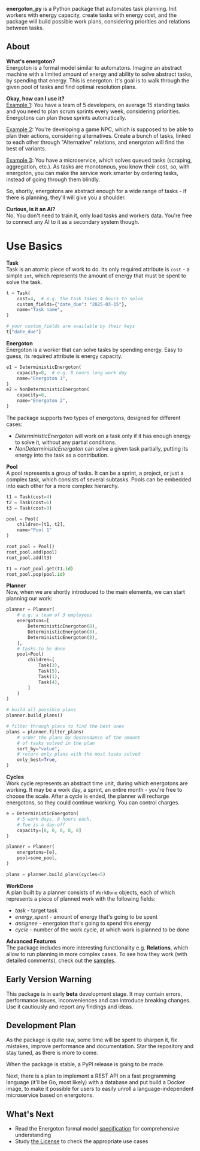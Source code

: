 **energoton_py** is a Python package that automates task planning. Init workers with energy capacity, create tasks with energy cost, and the package will build possible work plans, considering priorities and relations between tasks.

## About
**What's energoton?**  
Energoton is a formal model similar to automatons. Imagine an abstract machine with a limited amount of energy and ability to solve abstract tasks, by spending that energy. This is energoton. It's goal is to walk through the given pool of tasks and find optimal resolution plans.

**Okay, how can I use it?**  
<u>Example 1</u>: You have a team of 5 developers, on average 15 standing tasks and you need to plan scrum sprints every week, considering priorities. Energotons can plan those sprints automatically.

<u>Example 2</u>: You're developing a game NPC, which is supposed to be able to plan their actions, considering alternatives. Create a bunch of tasks, linked to each other through "Alternative" relations, and energoton will find the best of variants.

<u>Example 3</u>: You have a microservice, which solves queued tasks (scraping, aggregation, etc.). As tasks are monotonous, you know their cost, so, with energoton, you can make the service work smarter by ordering tasks, instead of going through them blindly.

So, shortly, energotons are abstract enough for a wide range of tasks - if there is planning, they'll will give you a shoulder.

**Curious, is it an AI?**  
No. You don't need to train it, only load tasks and workers data. You're free to connect any AI to it as a secondary system though.

# Use Basics
**Task**  
Task is an atomic piece of work to do. Its only required attribute is `cost` - a simple `int`, which represents the amount of energy that must be spent to solve the task.

```python
t = Task(
    cost=4,  # e.g. the task takes 4 hours to solve
    custom_fields={"date_due": "2025-03-15"},
    name="Task name",
)

# your custom_fields are available by their keys
t["date_due"]
```

**Energoton**  
Energoton is a worker that can solve tasks by spending energy. Easy to guess, its required attribute is energy capacity.

```python
e1 = DeterministicEnergoton(
    capacity=8,  # e.g. 8 hours long work day
    name="Energoton 1",
)
e2 = NonDeterministicEnergoton(
    capacity=8,
    name="Energoton 2",
)
```
The package supports two types of energotons, designed for different cases:  
  
* _DeterministicEnergoton_ will work on a task only if it has enough energy to solve it, without any partial conditions.
* _NonDeterministicEnergoton_ can solve a given task partially, putting its energy into the task as a contribution.
  
**Pool**  
A pool represents a group of tasks. It can be a sprint, a project, or just a complex task, which consists of several subtasks. Pools can be embedded into each other for a more complex hierarchy.

```python
t1 = Task(cost=4)
t2 = Task(cost=6)
t3 = Task(cost=3)

pool = Pool(
    children=[t1, t2],
    name="Pool 1"
)

root_pool = Pool()
root_pool.add(pool)
root_pool.add(t3)

t1 = root_pool.get(t1.id)
root_pool.pop(pool.id)
```

**Planner**  
Now, when we are shortly introduced to the main elements, we can start planning our work:
```python
planner = Planner(
    # e.g. a team of 3 employees
    energotons=[
        DeterministicEnergoton(8),
        DeterministicEnergoton(8),
        DeterministicEnergoton(8),
    ],
    # tasks to be done
    pool=Pool(
        children=[
            Task(3),
            Task(5),
            Task(1),
            Task(4),
        ]
    )
)

# build all possible plans
planner.build_plans()

# filter through plans to find the best ones
plans = planner.filter_plans(
    # order the plans by descendance of the amount
    # of tasks solved in the plan
    sort_by="value",
    # return only plans with the most tasks solved
    only_best=True,
)
```
**Cycles**  
Work cycle represents an abstract time unit, during which energotons are working. It may be a work day, a sprint, an entire month - you're free to choose the scale. After a cycle is ended, the planner will recharge energotons, so they could continue working. You can control charges.
```python
e = DeterministicEnergoton(
    # 5 work days, 8 hours each,
    # Tue is a day-off
    capacity=[8, 0, 8, 8, 8]
)

planner = Planner(
    energotons=[e],
    pool=some_pool,
)

plans = planner.build_plans(cycles=5)
```

**WorkDone**  
A plan built by a planner consists of `WorkDone` objects, each of which represents a piece of planned work with the following fields:
* *task* - target task
* *energy_spent* - amount of energy that's going to be spent
* *assignee* - energoton that's going to spend this energy
* *cycle* - number of the work cycle, at which work is planned to be done

**Advanced Features**  
The package includes more interesting functionality e.g. **Relations**, which allow to run planning in more complex cases. To see how they work (with detailed comments), check out the [samples](https://github.com/IlyaFaer/energoton/tree/main/samples).

## Early Version Warning
This package is in early **beta** development stage. It may contain errors, performance issues, inconveniences and can introduce breaking changes. Use it cautiously and report any findings and ideas.

## Development Plan
As the package is quite raw, some time will be spent to sharpen it, fix mistakes, improve performance and documentation. Star the repository and stay tuned, as there is more to come.  

When the package is stable, a PyPl release is going to be made.  
  
Next, there is a plan to implement a REST API on a fast programming language (it'll be Go, most likely) with a database and put build a Docker image, to make it possible for users to easily unroll a language-independent microservice based on energotons.  

## What's Next
* Read the Energoton formal model [specification](https://docs.google.com/document/d/1qSr1LRrfzFkJYoJUsLwi7DLwz6v3poVYMY_cnEyMLn8/edit?usp=sharing) for comprehensive understanding
* Study [the License](https://github.com/IlyaFaer/energoton_py/blob/main/LICENSE.md) to check the appropriate use cases
